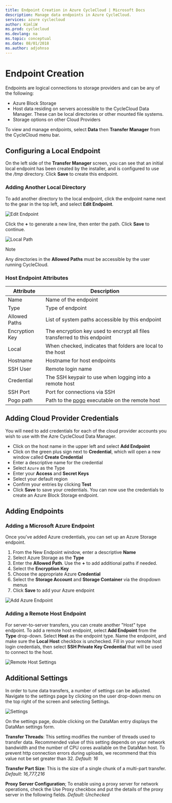 ```yaml
---
title: Endpoint Creation in Azure CycleCloud | Microsoft Docs
description: Manage data endpoints in Azure CycleCloud.
services: azure cyclecloud
author: KimliW
ms.prod: cyclecloud
ms.devlang: na
ms.topic: conceptual
ms.date: 08/01/2018
ms.author: adjohnso
---
```


# Endpoint Creation

Endpoints are logical connections to storage providers and can be any of the following:

* Azure Block Storage  
* Host data residing on servers accessible to the CycleCloud Data Manager. These can be local directories or other mounted file systems.
* Storage options on other Cloud Providers

To view and manage endpoints, select **Data** then **Transfer Manager** from the CycleCloud menu bar.

## Configuring a Local Endpoint

On the left side of the **Transfer Manager** screen, you can see that an initial
local endpoint has been created by the installer, and is configured to use the
_/tmp_ directory. Click **Save** to create this endpoint.

### Adding Another Local Directory

To add another directory to the local endpoint, click the endpoint name next to the gear in the
top left, and select **Edit Endpoint**.

![Edit Endpoint](~/images/edit_endpoint.png)

Click the **+** to generate a new line, then enter the path. Click **Save** to continue.

![Local Path](~/images/local_path.png)

> [!NOTE]
> Any directories in the **Allowed Paths** must be accessible by the user running CycleCloud.

### Host Endpoint Attributes

| Attribute         | Description                                                               |
| ----------------- | ------------------------------------------------------------------------- |
| Name              | Name of the endpoint                                                      |
| Type              | Type of endpoint                                                          |
| Allowed Paths     | List of system paths accessible by this endpoint                          |
| Encryption Key    | The encryption key used to encrypt all files transferred to this endpoint |
| Local             | When checked, indicates that folders are local to the host                |
| Hostname          | Hostname for host endpoints                                               |
| SSH User          | Remote login name                                                         |
| Credential        | The SSH keypair to use when logging into a remote host                    |
| SSH Port          | Port for connections via SSH                                              |
| Pogo path         | Path to the [pogo](pogo-overview.md) executable on the remote host                            |

## Adding Cloud Provider Credentials

You will need to add credentials for each of the cloud provider accounts you wish to use with the Azre CycleCloud Data Manager.

* Click on the host name in the upper left and select **Add Endpoint**
* Click on the green plus sign next to **Credential**, which will open a new window called **Create Credential**
* Enter a descriptive name for the credential
* Select `Azure` as the Type
* Enter your **Access** and **Secret Keys**
* Select your default region
* Confirm your entries by clicking **Test**
* Click **Save** to save your credentials. You can now use the credentials to create an Azure Block Storage endpoint.

## Adding Endpoints

### Adding a Microsoft Azure Endpoint

Once you've added Azure credentials, you can set up an Azure Storage endpoint.

1. From the New Endpoint window, enter a descriptive **Name**
2. Select Azure Storage as the **Type**
3. Enter the **Allowed Path**. Use the **+** to add additional paths if needed.
4. Select the **Encryption Key**
5. Choose the appropriate Azure **Credential**
6. Select the **Storage Account** and **Storage Container** via the dropdown menus
7. Click **Save** to add your Azure endpoint

![Add Azure Endpoint](~/images/add_endpoint-azure.png)

### Adding a Remote Host Endpoint

For server-to-server transfers, you can create another "Host" type endpoint. To
add a remote host endpoint, select **Add Endpoint** from the **Type** drop-down.
Select **Host** as the endpoint type. Name the endpoint, and make sure the **Local Host**
checkbox is unchecked. Fill in your remote host login credentials, then select
**SSH Private Key Credential** that will be used to connect to the host.

![Remote Host Settings](~/images/add_endpoint-remotehost.png)

## Additional Settings

In order to tune data transfers, a number of settings can be adjusted.
Navigate to the settings page by clicking on the user drop-down menu on the top right of the screen and selecting Settings.

![Settings](~/images/settings_dropdown.png)

On the settings page, double clicking on the DataMan entry displays the DataMan settings form.

**Transfer Threads**: This setting modifies the number of threads used to transfer data. Recommended value of this setting depends on your network bandwidth and the number of CPU cores available on the DataMan host. To prevent http connection errors during uploads, we recommend that this value not be set greater than 32. *Default: 16*

**Transfer Part Size**: This is the size of a single chunk of a multi-part transfer. *Default: 16,777,216*

**Proxy Server Configuration**; To enable using a proxy server for network operations, check the Use Proxy checkbox and put the details of the proxy server in the following fields. *Default: Unchecked*

